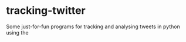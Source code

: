 # tracking-twitter
Some just-for-fun programs for tracking and analysing tweets in python using the 
